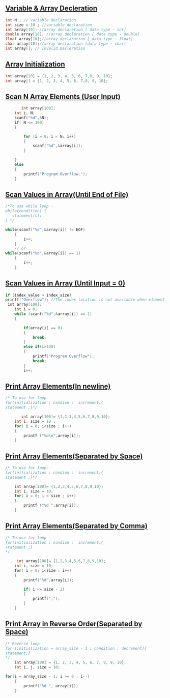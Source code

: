 
## [Variable & Array Decleration](../lab1/6.c)
```c
int N ; // variable declaration
int size = 10 ; //variable declaration
int array[10]; //array declaration [ data type - int]
double array[10]; //array declaration [ data type - double]
float array[10];//array declaration [ data type - float]
char array[10];//array declaration [data type - char]
int array[]; // Invalid Decleration
```

## [Array Initialization](../lab1/4.c)
```c
int array[10] = {1, 2, 3, 4, 5, 6, 7,8, 9, 10};
int array[] = {1, 2, 3, 4, 5, 6, 7,8, 9, 10};
```

## [Scan N Array Elements (User Input)](../lab1/1.c)
```c
       int array[100];
    int i, N;
    scanf("%d",&N);
    if( N <= 100)
    {

        for (i = 0; i < N; i++)
        {
            scanf("%d",&array[i]);
        }

    }
    else
    {
        printf("Program Overflow.");
    }
```
## [Scan Values in Array(Until End of File)](../lab1/2.c)
```c
/*To use while loop -
while(condition) {
   statement(s);
} */

while(scanf("%d",&array[i]) != EOF)
    {
        i++;
    }
    // or
while(scanf("%d",&array[i]) == 1)
    {
        i++;
    }
```

## [Scan Values in Array (Until Input = 0)](../lab1/3.c)
```c
if (index_value > index_size)
printf("Overflow"); //The index location is not available when element accessing become out of bound.
 int array[100];
    int i = 0;
    while (scanf("%d",&array[i]) == 1)
    {

        if(array[i] == 0)
        {
            break;
        }
        else if(i>100)
        {
            printf("Program Overflow");
            break;
        }
        i++;
```
## [Print Array Elements(In newline)](../lab1/4.c)
```c
/* To use for loop- 
for(initialization ; condion ;  increment){
statement ;}*/

       int array[100]= {1,2,3,4,5,6,7,8,9,10};
    int i, size = 10 ;
    for( i = 0; i<size ; i++)
    {
        printf ("%d\n",array[i]);
    }
```
## [Print Array Elements(Separated by Space)](../lab1/5.c)
```c
/* To use for loop- 
for(initialization ; condion ;  increment){
statement ;}*/

    int array[100]= {1,2,3,4,5,6,7,8,9,10};
    int i, size = 10;
    for( i = 0; i < size ; i++)
    {
        printf ("%d ",array[i]);
    }
```
## [Print Array Elements(Separated by Comma)](../lab1/6.c)
```c
/* To use for loop- 
for(initialization ; condion ;  increment){
statement ;}
*/

     int array[100]= {1,2,3,4,5,6,7,8,9,10};
    int i, size = 10;
    for( i = 0; i<size ; i++)
    {
        printf("%d",array[i]);

        if( i <= size - 2)
        {
            printf(",");
        }
    }
```
## [Print Array in Reverse Order(Separated by Space)](../lab1/7.c)
```c
/* Reverse loop -
for (initialization = array_size - 1 ; condition ; decrement){
statement;}
*/ 
    int array[100] = {1, 2, 3, 4, 5, 6, 7, 8, 9, 10};
    int i, j, size = 10;

for(i = array_size - 1; i >= 0 ; i--)
    {
        printf("%d ", array[i]);
    }
```
